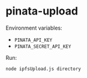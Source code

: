 # pinata-upload

Environment variables:
* `PINATA_API_KEY`
* `PINATA_SECRET_API_KEY`

Run:
```
node ipfsUpload.js directory
```